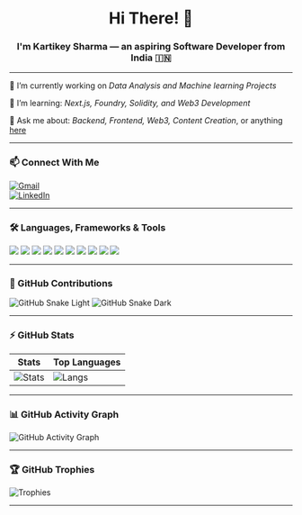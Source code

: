 <h1 align="center">Hi There! 👋</h1>
<h3 align="center">I'm Kartikey Sharma — an aspiring Software Developer from India 🇮🇳</h3>

---

🔭 I’m currently working on *Data Analysis and Machine learning Projects*  

🌱 I’m learning: *Next.js, Foundry, Solidity, and Web3 Development*

💬 Ask me about: *Backend, Frontend, Web3, Content Creation*, or anything [here](#) <!-- Replace with contact form, email, etc. -->

---

### 📫 Connect With Me

[![Gmail](https://img.shields.io/badge/Gmail-D14836?style=for-the-badge&logo=gmail&logoColor=white)](mailto:kartikeysharmawork2222@gmail.com)  
[![LinkedIn](https://img.shields.io/badge/LinkedIn-0077B5?style=for-the-badge&logo=linkedin&logoColor=white)](https://www.linkedin.com/in/kartikey-sharma-313305251)  

---

### 🛠 Languages, Frameworks & Tools

<p align="left">
  <img src="https://img.shields.io/badge/HTML5-orange?style=for-the-badge&logo=html5&logoColor=white"/>
  <img src="https://img.shields.io/badge/CSS3-blue?style=for-the-badge&logo=css3&logoColor=white"/>
  <img src="https://img.shields.io/badge/JavaScript-F7DF1E?style=for-the-badge&logo=javascript&logoColor=black"/>
  <img src="https://img.shields.io/badge/Power BI-20232A?style=for-the-badge&logo=PowerBI&logoColor=61DAFB"/>
  <img src="https://img.shields.io/badge/Tailwind%20CSS-38B2AC?style=for-the-badge&logo=tailwind-css&logoColor=white"/>
  <img src="https://img.shields.io/badge/Bootstrap-563D7C?style=for-the-badge&logo=bootstrap&logoColor=white"/>
  <img src="https://img.shields.io/badge/Node.js-43853D?style=for-the-badge&logo=node.js&logoColor=white"/>
  <img src="https://img.shields.io/badge/Express.js-404D59?style=for-the-badge"/>
  <img src="https://img.shields.io/badge/MongoDB-4EA94B?style=for-the-badge&logo=mongodb&logoColor=white"/>
  <img src="https://img.shields.io/badge/Solidity-363636?style=for-the-badge&logo=solidity&logoColor=white"/>
</p>

---

### 🐍 GitHub Contributions

![GitHub Snake Light](https://raw.githubusercontent.com/Kartikey7099/Kartikey7099/output/snake.svg#gh-light-mode-only)
![GitHub Snake Dark](https://raw.githubusercontent.com/Kartikey7099/Kartikey7099/output/snake.svg#gh-dark-mode-only)

---

### ⚡ GitHub Stats

| Stats | Top Languages |
|-------|---------------|
| ![Stats](https://github-readme-stats.vercel.app/api?username=Kartikey7099&show_icons=true&theme=radical) | ![Langs](https://github-readme-stats.vercel.app/api/top-langs/?username=Kartikey7099&layout=compact&theme=radical) |

---

### 📊 GitHub Activity Graph

![GitHub Activity Graph](https://github-readme-activity-graph.vercel.app/graph?username=Kartikey7099&theme=react-dark)

---

### 🏆 GitHub Trophies

![Trophies](https://github-profile-trophy.vercel.app/?username=Kartikey7099&theme=algolia&no-frame=true&no-bg=true&margin-w=4)

---

